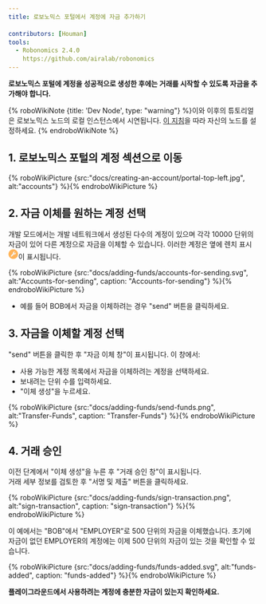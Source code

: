 ```yaml
---
title: 로보노믹스 포털에서 계정에 자금 추가하기

contributors: [Houman]
tools:
  - Robonomics 2.4.0
    https://github.com/airalab/robonomics
---
```


**로보노믹스 포털에 계정을 성공적으로 생성한 후에는 거래를 시작할 수 있도록 자금을 추가해야 합니다.**

{% roboWikiNote {title: 'Dev Node', type: "warning"} %}이와 이후의 튜토리얼은 로보노믹스 노드의 로컬 인스턴스에서 시연됩니다. [이 지침](/docs/run-dev-node)을 따라 자신의 노드를 설정하세요.
{% endroboWikiNote %}

## 1. 로보노믹스 포털의 계정 섹션으로 이동

{% roboWikiPicture {src:"docs/creating-an-account/portal-top-left.jpg", alt:"accounts"} %}{% endroboWikiPicture %}

## 2. 자금 이체를 원하는 계정 선택

개발 모드에서는 개발 네트워크에서 생성된 다수의 계정이 있으며 각각 10000 단위의 자금이 있어 다른 계정으로 자금을 이체할 수 있습니다. 이러한 계정은 옆에 렌치 표시 <img src="/assets/images/docs/adding-funds/wrench.png" alt="wrench sign" width="20"/>이 표시됩니다.

{% roboWikiPicture {src:"docs/adding-funds/accounts-for-sending.svg", alt:"Accounts-for-sending", caption: "Accounts-for-sending"} %}{% endroboWikiPicture %}

- 예를 들어 BOB에서 자금을 이체하려는 경우 "send" 버튼을 클릭하세요.

## 3. 자금을 이체할 계정 선택

"send" 버튼을 클릭한 후 "자금 이체 창"이 표시됩니다. 이 창에서:

- 사용 가능한 계정 목록에서 자금을 이체하려는 계정을 선택하세요.
- 보내려는 단위 수를 입력하세요.
- "이체 생성"을 누르세요.

{% roboWikiPicture {src:"docs/adding-funds/send-funds.png", alt:"Transfer-Funds", caption: "Transfer-Funds"} %}{% endroboWikiPicture %}

## 4. 거래 승인

이전 단계에서 "이체 생성"을 누른 후 "거래 승인 창"이 표시됩니다.<br/>
거래 세부 정보를 검토한 후 "서명 및 제출" 버튼을 클릭하세요.

{% roboWikiPicture {src:"docs/adding-funds/sign-transaction.png", alt:"sign-transaction", caption: "sign-transaction"} %}{% endroboWikiPicture %}

이 예에서는 "BOB"에서 "EMPLOYER"로 500 단위의 자금을 이체했습니다. 초기에 자금이 없던 EMPLOYER의 계정에는 이제 500 단위의 자금이 있는 것을 확인할 수 있습니다.

{% roboWikiPicture {src:"docs/adding-funds/funds-added.svg", alt:"funds-added", caption: "funds-added"} %}{% endroboWikiPicture %}

**플레이그라운드에서 사용하려는 계정에 충분한 자금이 있는지 확인하세요.**
